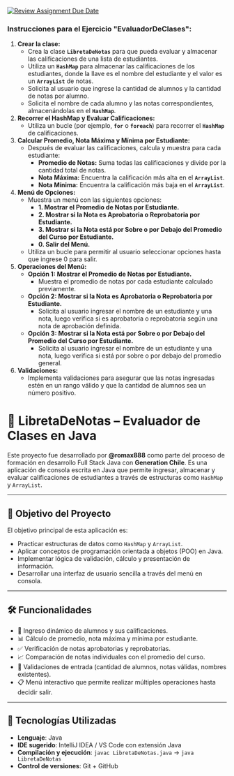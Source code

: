 [![Review Assignment Due Date](https://classroom.github.com/assets/deadline-readme-button-22041afd0340ce965d47ae6ef1cefeee28c7c493a6346c4f15d667ab976d596c.svg)](https://classroom.github.com/a/66iuR6Ti)
### **Instrucciones para el Ejercicio "EvaluadorDeClases":**

1. **Crear la clase:**
    - Crea la clase **`LibretaDeNotas`** para que pueda evaluar y almacenar las calificaciones de una lista de estudiantes.
    - Utiliza un **`HashMap`** para almacenar las calificaciones de los estudiantes, donde la llave es el nombre del estudiante y el valor es un **`ArrayList`** de notas.
    - Solicita al usuario que ingrese la cantidad de alumnos y la cantidad de notas por alumno.
    - Solicita el nombre de cada alumno y las notas correspondientes, almacenándolas en el **`HashMap`**.
2. **Recorrer el HashMap y Evaluar Calificaciones:**
    - Utiliza un bucle (por ejemplo, **`for`** o **`foreach`**) para recorrer el **`HashMap`** de calificaciones.
3. **Calcular Promedio, Nota Máxima y Mínima por Estudiante:**
    - Después de evaluar las calificaciones, calcula y muestra para cada estudiante:
        - **Promedio de Notas:** Suma todas las calificaciones y divide por la cantidad total de notas.
        - **Nota Máxima:** Encuentra la calificación más alta en el **`ArrayList`**.
        - **Nota Mínima:** Encuentra la calificación más baja en el **`ArrayList`**.
4. **Menú de Opciones:**
    - Muestra un menú con las siguientes opciones:
        - **1. Mostrar el Promedio de Notas por Estudiante.**
        - **2. Mostrar si la Nota es Aprobatoria o Reprobatoria por Estudiante.**
        - **3. Mostrar si la Nota está por Sobre o por Debajo del Promedio del Curso por Estudiante.**
        - **0. Salir del Menú.**
    - Utiliza un bucle para permitir al usuario seleccionar opciones hasta que ingrese 0 para salir.
5. **Operaciones del Menú:**
    - **Opción 1: Mostrar el Promedio de Notas por Estudiante.**
        - Muestra el promedio de notas por cada estudiante calculado previamente.
    - **Opción 2: Mostrar si la Nota es Aprobatoria o Reprobatoria por Estudiante.**
        - Solicita al usuario ingresar el nombre de un estudiante y una nota, luego verifica si es aprobatoria o reprobatoria según una nota de aprobación definida.
    - **Opción 3: Mostrar si la Nota está por Sobre o por Debajo del Promedio del Curso por Estudiante.**
        - Solicita al usuario ingresar el nombre de un estudiante y una nota, luego verifica si está por sobre o por debajo del promedio general.
6. **Validaciones:**
    - Implementa validaciones para asegurar que las notas ingresadas estén en un rango válido y que la cantidad de alumnos sea un número positivo.


# 📘 LibretaDeNotas – Evaluador de Clases en Java

Este proyecto fue desarrollado por **@romax888** como parte del proceso de formación en desarrollo Full Stack Java con **Generation Chile**. Es una aplicación de consola escrita en Java que permite ingresar, almacenar y evaluar calificaciones de estudiantes a través de estructuras como `HashMap` y `ArrayList`.

---

## 🎯 Objetivo del Proyecto

El objetivo principal de esta aplicación es:

- Practicar estructuras de datos como `HashMap` y `ArrayList`.
- Aplicar conceptos de programación orientada a objetos (POO) en Java.
- Implementar lógica de validación, cálculo y presentación de información.
- Desarrollar una interfaz de usuario sencilla a través del menú en consola.

---

## 🛠️ Funcionalidades

- 📌 Ingreso dinámico de alumnos y sus calificaciones.
- 📊 Cálculo de promedio, nota máxima y mínima por estudiante.
- ✅ Verificación de notas aprobatorias y reprobatorias.
- 📈 Comparación de notas individuales con el promedio del curso.
- 🧠 Validaciones de entrada (cantidad de alumnos, notas válidas, nombres existentes).
- 📋 Menú interactivo que permite realizar múltiples operaciones hasta decidir salir.

---

## 🔧 Tecnologías Utilizadas

- **Lenguaje**: Java
- **IDE sugerido**: IntelliJ IDEA / VS Code con extensión Java
- **Compilación y ejecución**: `javac LibretaDeNotas.java` → `java LibretaDeNotas`
- **Control de versiones**: Git + GitHub
